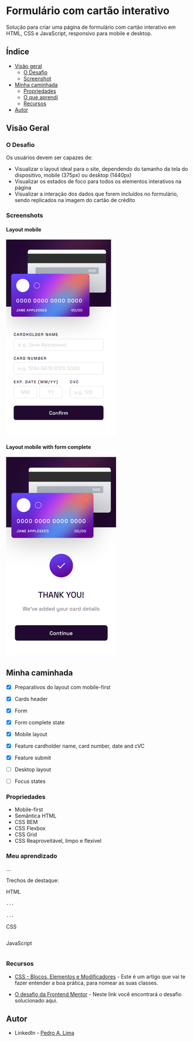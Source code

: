 # Formulário com cartão interativo
Solução para criar uma página de formulário com cartão interativo em HTML, CSS e JavaScript, responsivo para mobile e desktop.

## Índice

- [Visão geral](#visao-geral)
  - [O Desafio](#o-desafio)
  - [Screenshot](#screenshot)
- [Minha caminhada](#minha-caminhada)
  - [Propriedades](#propriedades)
  - [O que aprendi](#o-que-aprendi)
  - [Recursos](#recursos)
- [Autor](#autor)

## Visão Geral

### O Desafio

Os usuários devem ser capazes de:

- Visualizar o layout ideal para o site, dependendo do tamanho da tela do dispositivo, mobile (375px) ou desktop (1440px)
- Visualizar os estados de foco para todos os elementos interativos na página
- Visualizar a interação dos dados que forem incluídos no formulário, sendo replicados na imagem do cartão de crédito

### Screenshots

<html>
    <h4>Layout mobile</h4>
    <img src="./assets/img/screenshot-mobile.png" width="300px">
    <h4>Layout mobile with form complete</h4>
    <img src="./assets/img/screenshot-mobile-form-complete.png" width="300px">
<!--
    <h4>Modal de projetos</h4>
    <img src="./assets/img/screenshot-mobile-modal-products.png" width="300px">
    <h4>Modal de agradecimento</h4>
    <img src="./assets/img/screenshot-mobile-modal-acknow.png" width="300px">
    <h4>Layout desktop</h4>
    <img src="./assets/img/screenshot-desktop.png" width="920px">
    <h4>Modal de agradecimento</h4>
    <img src="./assets/img/screenshot-desktop-agradecimento.png" width="920px">
-->
</html>

## Minha caminhada

- [x] Preparativos do layout com mobile-first 
- [x] Cards header
- [x] Form
- [x] Form complete state
- [x] Mobile layout
- [x] Feature cardholder name, card number, date and cVC
- [x] Feature submit
- [ ] Desktop layout
- [ ] Focus states


### Propriedades

- Mobile-first
- Semântica HTML
- CSS BEM
- CSS Flexbox
- CSS Grid
- CSS Reaproveitável, limpo e flexível

### Meu aprendizado
...

Trechos de destaque:

HTML
```html
...

...
```
CSS
```css

```
JavaScript
```javascript

```

### Recursos

- [CSS - Blocos, Elementos e Modificadores](https://getbem.com/introduction/) - Este é um artigo que vai te fazer entender a boa prática, para nomear as suas classes.

- [O desafio da Frontend Mentor](https://www.frontendmentor.io/challenges/interactive-card-details-form-XpS8cKZDWw) - Neste link você encontrará o desafio solucionado aqui.

## Autor

- LinkedIn - [Pedro A. Lima](https://www.linkedin.com/in/pedrolima626/)
